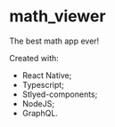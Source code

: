 # math_viewer
The best math app ever!

Created with:

- React Native;
- Typescript;
- Stlyed-components;
- NodeJS;
- GraphQL.


